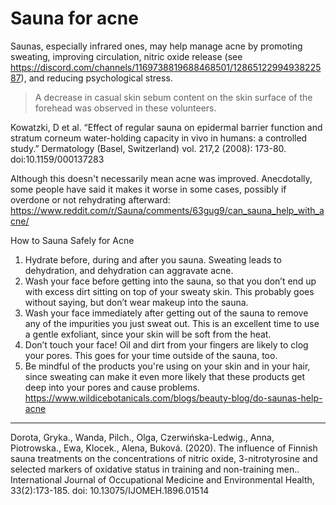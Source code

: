 # Sauna for acne

Saunas, especially infrared ones, may help manage acne by promoting sweating, improving circulation, nitric oxide release (see https://discord.com/channels/1169738819688468501/1286512299493822587), and reducing psychological stress.

> A decrease in casual skin sebum content on the skin surface of the forehead was observed in these volunteers.

Kowatzki, D et al. “Effect of regular sauna on epidermal barrier function and stratum corneum water-holding capacity in vivo in humans: a controlled study.” Dermatology (Basel, Switzerland) vol. 217,2 (2008): 173-80. doi:10.1159/000137283

Although this doesn't necessarily mean acne was improved. Anecdotally, some people have said it makes it worse in some cases, possibly if overdone or not rehydrating afterward:
https://www.reddit.com/r/Sauna/comments/63gug9/can_sauna_help_with_acne/



How to Sauna Safely for Acne
1. Hydrate before, during and after you sauna. Sweating leads to dehydration, and dehydration can aggravate acne. 
2. Wash your face before getting into the sauna, so that you don’t end up with excess dirt sitting on top of your sweaty skin. This probably goes without saying, but don’t wear makeup into the sauna. 
3. Wash your face immediately after getting out of the sauna to remove any of the impurities you just sweat out. This is an excellent time to use a gentle exfoliant, since your skin will be soft from the heat. 
4. Don’t touch your face! Oil and dirt from your fingers are likely to clog your pores. This goes for your time outside of the sauna, too. 
5. Be mindful of the products you're using on your skin and in your hair, since sweating can make it even more likely that these products get deep into your pores and cause problems. 
https://www.wildicebotanicals.com/blogs/beauty-blog/do-saunas-help-acne

---

Dorota, Gryka., Wanda, Pilch., Olga, Czerwińska-Ledwig., Anna, Piotrowska., Ewa, Klocek., Alena, Buková. (2020). The influence of Finnish sauna treatments on the concentrations of nitric oxide, 3-nitrotyrosine and selected markers of oxidative status in training and non-training men.. International Journal of Occupational Medicine and Environmental Health, 33(2):173-185. doi: 10.13075/IJOMEH.1896.01514
